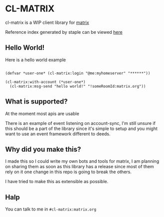 # CL-MATRIX
cl-matrix is a WIP client library for [matrix](https://matrix.org)

Reference index generated by staple can be viewed [here](https://gnuxie.gitlab.io/cl-matrix)

## Hello World!
Here is a hello world example

```

(defvar *user-one* (cl-matrix:login "@me:myhomeserver" "******"))

(cl-matrix:with-account (*user-one*)
  (cl-matrix:msg-send "hello world!" "!someRoomId:matrix.org"))
```

## What is supported?
At the moment most apis are usable

There is an example of event listening on account-sync,
I'm still unsure if this should be a part of the library since it's simple to setup and you might want to use an event framework different to deeds.

## Why did you make this?
I made this so I could write my own bots and tools for matrix, I am planning on sharing them as soon as this library has a release since most of them rely on it one change in this repo is going to break the others.

I have tried to make this as extensible as possible.

## Halp
You can talk to me in `#cl-matrix:matrix.org`
